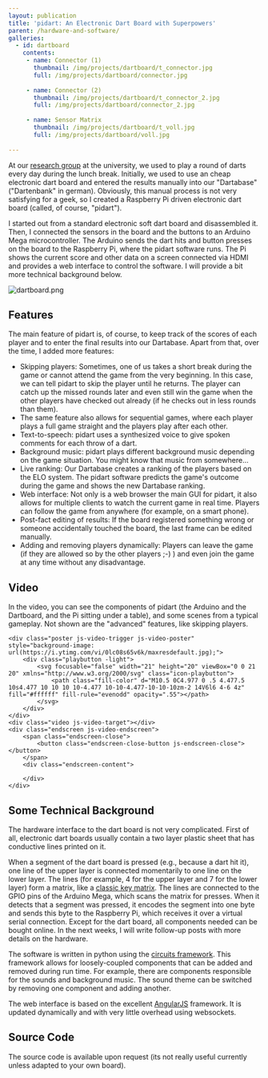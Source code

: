 ```yaml
---
layout: publication
title: 'pidart: An Electronic Dart Board with Superpowers'
parent: /hardware-and-software/
galleries:
  - id: dartboard
    contents:
     - name: Connector (1)
       thumbnail: /img/projects/dartboard/t_connector.jpg
       full: /img/projects/dartboard/connector.jpg
     
     - name: Connector (2)
       thumbnail: /img/projects/dartboard/t_connector_2.jpg
       full: /img/projects/dartboard/connector_2.jpg
   
     - name: Sensor Matrix
       thumbnail: /img/projects/dartboard/t_voll.jpg
       full: /img/projects/dartboard/voll.jpg
   
---
```


<p>At our <a href="https://sec.uni-stuttgart.de" class=" ">research group</a> at the university, we used to play a round of darts every day during the lunch break. Initially, we used to use an cheap electronic dart board and entered the results manually into our "Dartabase" ("Dartenbank" in german). Obviously, this manual process is not very satisfying for a geek, so I created a Raspberry Pi driven electronic dart board (called, of course, "pidart"). </p>

<p>I started out from a standard electronic soft dart board and disassembled it. Then, I connected the sensors in the board and the buttons to an Arduino Mega microcontroller. The Arduino sends the dart hits and button presses on the board to the Raspberry Pi, where the pidart software runs. The Pi shows the current score and other data on a screen connected via HDMI and provides a web interface to control the software. I will provide a bit more technical background below. </p>

<img class="filer_image " alt="dartboard.png" src="/img/projects/dartboard/dartboard.png" />
<h2>Features</h2>

<p>The main feature of pidart is, of course, to keep track of the scores of each player and to enter the final results into our Dartabase. Apart from that, over the time, I added more features:</p>

<ul>
    <li>Skipping players: Sometimes, one of us takes a short break during the game or cannot attend the game from the very beginning. In this case, we can tell pidart to skip the player until he returns. The player can catch up the missed rounds later and even still win the game when the other players have checked out already (if he checks out in less rounds than them).</li>
    <li>The same feature also allows for sequential games, where each player plays a full game straight and the players play after each other.</li>
    <li>Text-to-speech: pidart uses a synthesized voice to give spoken comments for each throw of a dart.</li>
    <li>Background music: pidart plays different background music depending on the game situation. You might know that music from somewhere...</li>
    <li>Live ranking: Our Dartabase creates a ranking of the players based on the ELO system. The pidart software predicts the game's outcome during the game and shows the new Dartabase ranking.</li>
    <li>Web interface: Not only is a web browser the main GUI for pidart, it also allows for multiple clients to watch the current game in real time. Players can follow the game from anywhere (for example, on a smart phone).</li>
    <li>Post-fact editing of results: If the board registered something wrong or someone accidentally touched the board, the last frame can be edited manually.</li>
    <li>Adding and removing players dynamically: Players can leave the game (if they are allowed so by the other players ;-) ) and even join the game at any time without any disadvantage.</li>
</ul>

<h2>Video</h2>

<p>In the video, you can see the components of pidart (the Arduino and the Dartboard, and the Pi sitting under a table), and some scenes from a typical gameplay. Not shown are the "advanced" features, like skipping players. </p>

<div class="video-wrapper js-video-wrapper" itemprop="video" itemscope itemtype="http://schema.org/VideoObject" data-video-id="0lc08s65v6k" data-video-title="pidart: An Electronic Dart Board with Superpowers">
    <meta itemprop="name" content="pidart: An Electronic Dart Board with Superpowers" />
    <meta itemprop="duration" content="PT1M33S" />
    <meta itemprop="thumbnailUrl" content="https://i.ytimg.com/vi/0lc08s65v6k/maxresdefault.jpg" />
    <meta itemprop="embedURL" content="https://www.youtube.com/embed/0lc08s65v6k" />
    <meta itemprop="uploadDate" content="2014-03-17T18:35:54.000Z" />
    <meta itemprop="height" content="720" />
    <meta itemprop="width" content="1280" />
    <meta itemprop="description" content="pidart is a Raspberry Pi driven electronic dart board. For more information on the pidart project, see http://danielfett.de/privat,blog,electronic-dart-board

In this video, you can see the components of pidart (the Arduino and the Dartboard, and the Pi sitting under a table), and some scenes from a typical gameplay. Not shown are the &quot;advanced&quot; features, like skipping players." />

    <div class="poster js-video-trigger js-video-poster" style="background-image: url(https://i.ytimg.com/vi/0lc08s65v6k/maxresdefault.jpg);">
        <div class="playbutton -light">
            <svg focusable="false" width="21" height="20" viewBox="0 0 21 20" xmlns="http://www.w3.org/2000/svg" class="icon-playbutton">
                <path class="fill-color" d="M10.5 0C4.977 0 .5 4.477.5 10s4.477 10 10 10 10-4.477 10-10-4.477-10-10-10zm-2 14V6l6 4-6 4z" fill="#ffffff" fill-rule="evenodd" opacity=".55"></path>
            </svg>
        </div>
    </div>
    <div class="video js-video-target"></div>
    <div class="endscreen js-video-endscreen">
        <span class="endscreen-close">
            <button class="endscreen-close-button js-endscreen-close"></button>
        </span>
        <div class="endscreen-content">
            
        </div>
    </div>
</div>





<h2>Some Technical Background</h2>

<p>The hardware interface to the dart board is not very complicated. First of all, electronic dart boards usually contain a two layer plastic sheet that has conductive lines printed on it.</p>

<p>When a segment of the dart board is pressed (e.g., because a dart hit it), one line of the upper layer is connected momentarily to one line on the lower layer. The lines (for example, 4 for the upper layer and 7 for the lower layer) form a matrix, like a <a href="http://www.dribin.org/dave/keyboard/one_html/" class=" ">classic key matrix</a>. The lines are connected to the GPIO pins of the Arduino Mega, which scans the matrix for presses. When it detects that a segment was pressed, it encodes the segment into one byte and sends this byte to the Raspberry Pi, which receives it over a virtual serial connection. Except for the dart board, all components needed can be bought online. In the next weeks, I will write follow-up posts with more details on the hardware. </p>

<p>The software is written in python using the <a href="https://pypi.python.org/pypi/circuits" class=" ">circuits framework</a>. This framework allows for loosely-coupled components that can be added and removed during run time. For example, there are components responsible for the sounds and background music. The sound theme can be switched by removing one component and adding another. </p>

<p>The web interface is based on the excellent <a href="https://angularjs.org/" class=" ">AngularJS</a> framework. It is updated dynamically and with very little overhead using websockets.</p>

<h2>Source Code</h2>

<p>The source code is available upon request (its not really useful currently unless adapted to your own board).</p>

